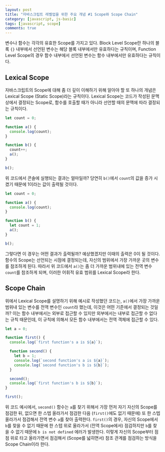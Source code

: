 ```yaml
---
layout: post
title: "자바스크립트 레벨업을 위한 주요 개념 #1 Scope와 Scope Chain"
category: [javascript, js-basic]
tags: [javascript, scope]
comments: true
---
```


변수나 함수는 각각의 유효한 Scope를 가지고 있다. Block Level Scope란 하나의 블록 `{}` 내부에서 선언된 변수는 해당 블록 내부에서만 유효하다는 규칙이며, Function Level Scope의 경우 함수 내부에서 선언된 변수는 함수 내부에서만 유효하다는 규칙이다.

## Lexical Scope

자바스크립트의 Scope에 대해 좀 더 깊이 이해하기 위해 알아야 할 또 하나의 개념은 Lexical Scope (Static Scope)라는 규칙이다. Lexical Scope는 코드가 작성된 문맥상에서 결정되는 Scope로, 함수를 호출할 때가 아니라 선언할 때의 문맥에 따라 결정되는 규칙이다.

```javascript
let count = 0;

function a() {
  console.log(count);
}

function b() {
  count++;
  a();
}

b();
```

위 코드에서 콘솔에 실행되는 결과는 얼마일까? 당연히 `b()`에서 `count`의 값을 증가 시켰기 때문에 1이라는 값이 출력될 것이다.

```javascript
let count = 0;

function a() {
  console.log(count);
}

function b() {
  let count = 1;
  a();
}

b();
```

그렇다면 이 경우는 어떤 결과가 출력될까? 예상했겠지만 이때의 출력은 0이 될 것이다. 함수의 Scope는 선언되는 시점에 결정되는데, 자신의 범위에서 가장 가까운 곳의 변수를 참조하게 된다. 따라서 위 코드에서 `a()`는 좀 더 가까운 범위내에 있는 전역 변수 `count`를 참조하게 되며, 이러한 어휘적 유효 범위를 Lexical Scope라 한다.

## Scope Chain

위에서 Lexical Scope를 설명하기 위해 예시로 작성했던 코드는, `a()`에서 가장 가까운 범위내 있는 변수를 전역 변수인 `count`라 했는데, 이것은 어떤 기준에서 결정되는 것일까? 이는 함수 내부에서는 외부로 접근할 수 있지만 외부에서는 내부로 접근할 수 없다는 규칙 때문인데, 이 규칙에 의해서 모든 함수 내부에서는 전역 객체에 접근할 수 있다.

```javascript
let a = 0;

function first() {
  console.log(`first function's a is ${a}`);

  function second() {
    let b = 1;
    console.log(`second function's a is ${a}`);
    console.log(`second function's b is ${b}`);
  }

  second();
  console.log(`first function's b is ${b}`);
}

first();
```

위 코드 예시에서, `second()` 함수는 `a`를 찾기 위해서 가장 먼저 자기 자신의 Scope를 점검한 뒤, 없으면 한 스텝 올라가서 점검한 다음 (`first()`에도 없기 때문에) 또 한 스텝 올라가서 점검해서 전역 변수 `a`를 찾아 출력한다. `first()`의 경우, 자신의 Scope에서 `b`를 찾을 수 없기 때문에 한 스텝 위로 올라가서 (전역 Scope에서) 점검하지만 `b`를 찾을 수 없기 때문에 `b is not defined` 에러가 발생한다. 이렇게 자신의 Scope부터 점점 위로 타고 올라가면서 점검해서 (Scope를 넓히면서) 참조 관계를 점검하는 방식을 Scope Chain이라 한다.
